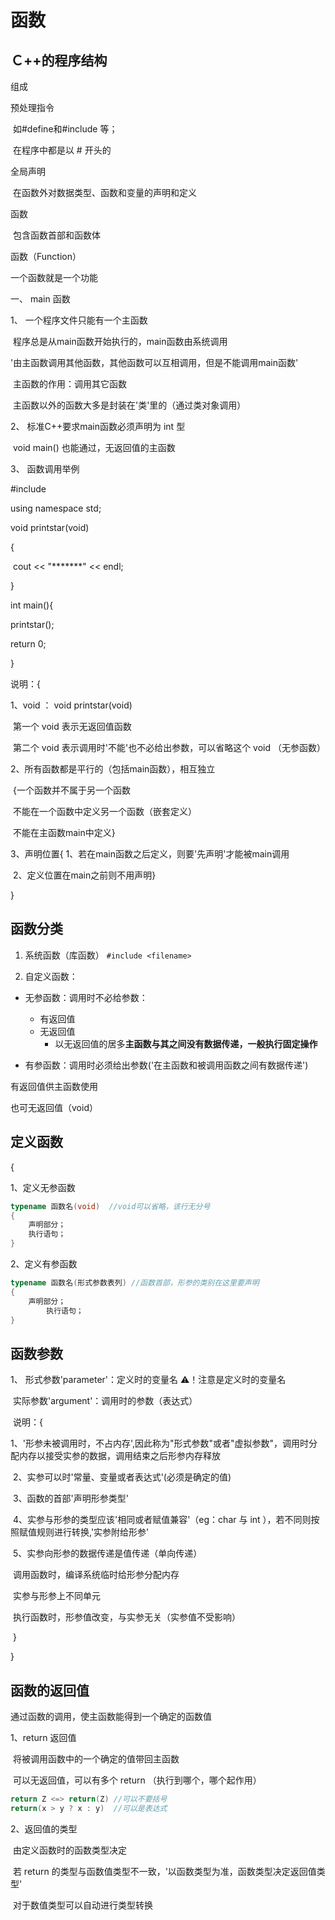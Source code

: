 # 函数

## Ｃ++的程序结构

组成

  预处理指令

​    如#define和#include <filename>等；

​    在程序中都是以 # 开头的

  全局声明

​    在函数外对数据类型、函数和变量的声明和定义

  函数

​    包含函数首部和函数体

函数（Function）

  一个函数就是一个功能

一、 main 函数

  1、  一个程序文件只能有一个主函数

​    程序总是从main函数开始执行的，main函数由系统调用

​    '由主函数调用其他函数，其他函数可以互相调用，但是不能调用main函数'

​    主函数的作用：调用其它函数

​    主函数以外的函数大多是封装在'类'里的（通过类对象调用）

  2、 标准C++要求main函数必须声明为 int 型

​    void main() 也能通过，无返回值的主函数

  3、  函数调用举例

\#include <iostream>

using namespace std;

void printstar(void)

  {

​    cout << "*******" << endl;

  }

int main(){

  printstar();

  return 0;

}

说明：{

  1、void ： void printstar(void)

​    第一个 void 表示无返回值函数

​    第二个 void 表示调用时'不能'也不必给出参数，可以省略这个 void （无参函数）

  2、所有函数都是平行的（包括main函数），相互独立

​    {一个函数并不属于另一个函数

​    不能在一个函数中定义另一个函数（嵌套定义）

​    不能在主函数main中定义}

  3、声明位置{ 1、若在main函数之后定义，则要'先声明'才能被main调用

​        2、定义位置在main之前则不用声明}

}

## 函数分类

1. 系统函数（库函数）   `#include <filename>`

2. 自定义函数：

- 无参函数：调用时不必给参数：   
    - 有返回值
    - 无返回值
        - 以无返回值的居多**主函数与其之间没有数据传递，一般执行固定操作**

- 有参函数：调用时必须给出参数('在主函数和被调用函数之间有数据传递')

有返回值供主函数使用

也可无返回值（void）



## 定义函数

{

  1、定义无参函数

```cpp
typename 函数名(void)  //void可以省略，该行无分号
{
    声明部分；
    执行语句；
}
```

  2、定义有参函数

```cpp
typename 函数名(形式参数表列) //函数首部，形参的类别在这里要声明
{
    声明部分；
        执行语句；
}
```



## 函数参数



  1、  形式参数'parameter'：定义时的变量名 ⚠️！注意是定义时的变量名

​    实际参数'argument'：调用时的参数（表达式）

​    说明：{

​      1、'形参未被调用时，不占内存',因此称为"形式参数"或者"虚拟参数"，调用时分配内存以接受实参的数据，调用结束之后形参内存释放

​      2、实参可以时'常量、变量或者表达式'(必须是确定的值)

​      3、函数的首部'声明形参类型'

​      4、实参与形参的类型应该'相同或者赋值兼容'（eg：char 与 int ），若不同则按照赋值规则进行转换,'实参附给形参'

​      5、实参向形参的数据传递是值传递（单向传递）

​        调用函数时，编译系统临时给形参分配内存

​        实参与形参上不同单元

​        执行函数时，形参值改变，与实参无关（实参值不受影响）

​    }

}

## 函数的返回值

  通过函数的调用，使主函数能得到一个确定的函数值

  1、return 返回值

​    将被调用函数中的一个确定的值带回主函数

​    可以无返回值，可以有多个 return （执行到哪个，哪个起作用）

```cpp
return Z <=> return(Z) //可以不要括号
return(x > y ? x : y)  //可以是表达式
```

  2、返回值的类型

​    由定义函数时的函数类型决定

​    若 return 的类型与函数值类型不一致，'以函数类型为准，函数类型决定返回值类型'

​    对于数值类型可以自动进行类型转换